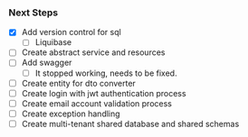 <h3>Next Steps</h3>

- [x] Add version control for sql
    - [ ] Liquibase
- [ ] Create abstract service and resources
- [ ] Add swagger
    - [ ] It stopped working, needs to be fixed.
- [ ] Create entity for dto converter
- [ ] Create login with jwt authentication process
- [ ] Create email account validation process
- [ ] Create exception handling
- [ ] Create multi-tenant shared database and shared schemas